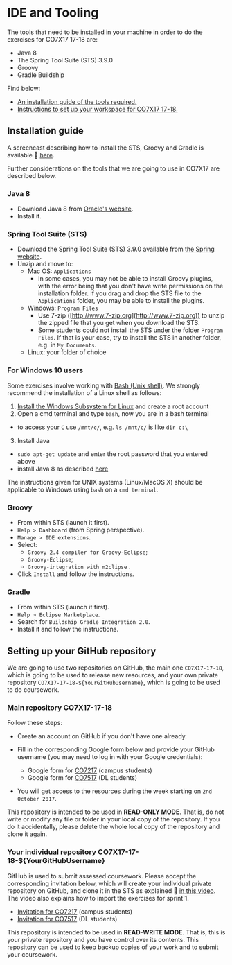 # IDE and Tooling

The tools that need to be installed in your machine in order to do the exercises for CO7X17 17-18 are:
* Java 8
* The Spring Tool Suite (STS) 3.9.0
* Groovy 
* Gradle Buildship

Find below:
* [An installation guide of the tools required.](#installation-guide)
* [Instructions to set up your workspace for CO7X17 17-18.](#setting-up-your-github-repository)

## Installation guide

A screencast describing how to install the STS, Groovy and Gradle is available :movie_camera: [here](https://leicester.cloud.panopto.eu/Panopto/Pages/Viewer.aspx?id=e319d6ac-c47d-4197-ac82-3850b313b8b7).

Further considerations on the tools that we are going to use in CO7X17 are described below.

### Java 8

* Download Java 8 from [Oracle's website](http://www.oracle.com/technetwork/java/javase/downloads/jdk8-downloads-2133151.html).
* Install it.

### Spring Tool Suite (STS) 

* Download the Spring Tool Suite (STS) 3.9.0 available from [the Spring website](https://spring.io/tools).
* Unzip and move to:
  * Mac OS: `Applications` 
    * In some cases, you may not be able to install Groovy plugins, with the error being that you don't have write permissions on the installation folder. If you drag and drop the STS file to the `Applications` folder, you may be able to install the plugins.
  * Windows: `Program Files`
    * Use 7-zip ([http://www.7-zip.org](http://www.7-zip.org)) to unzip the zipped file that you get when you download the STS.
    * Some students could not install the STS under the folder `Program Files`. If that is your case, try to install the STS in another folder, e.g. in `My Documents`.
  * Linux: your folder of choice

### For Windows 10 users

Some exercises involve working with [Bash (Unix shell)](https://en.wikipedia.org/wiki/Bash_(Unix_shell)). We strongly recommend the installation of a Linux shell as follows:
1. [Install the Windows Subsystem for Linux](https://msdn.microsoft.com/en-gb/commandline/wsl/install_guide) and create a root account
2. Open a cmd terminal and type `bash`, now you are in a bash terminal
  * to access your `C` use `/mnt/c/`, e.g. `ls /mnt/c/` is like `dir c:\`
3. Install Java
  * `sudo apt-get update` and enter the root password that you entered above
  * install Java 8 as described [here](http://tipsonubuntu.com/2016/07/31/install-oracle-java-8-9-ubuntu-16-04-linux-mint-18/)
  
The instructions given for UNIX systems (Linux/MacOS X) should be applicable to Windows using `bash` on a `cmd terminal`. 


### Groovy

* From within STS (launch it first).
* `Help > Dashboard` (from Spring perspective).
* `Manage > IDE extensions`.
* Select:
  * `Groovy 2.4 compiler for Groovy-Eclipse`;
  * `Groovy-Eclipse`;
  * `Groovy-integration with m2clipse` .
* Click `Install` and follow the instructions.

### Gradle

* From within STS (launch it first).
* `Help > Eclipse Marketplace`.
* Search for `Buildship Gradle Integration 2.0`.
* Install it and follow the instructions.

## Setting up your GitHub repository

We are going to use two repositories on GitHub, the main one `CO7X17-17-18`, which is going to be used to release new resources, and your own private repository `CO7X17-17-18-${YourGitHubUsername}`, which is going to be used to do coursework.

### Main repository CO7X17-17-18

Follow these steps:
* Create an account on GitHub if you don't have one already.
* Fill in the corresponding Google form below and provide your GitHub username (you may need to log in with your Google credentials):
  * Google form for [CO7217](https://goo.gl/forms/QQ7yoen3AgRQkfyV2) (campus students)
  * Google form for [CO7517](https://goo.gl/forms/zNg7fDsB65wyAwbg2) (DL students)
  
* You will get access to the resources during the week starting on `2nd October 2017`.

This repository is intended to be used in **READ-ONLY MODE**. That is, do not write or modify any file or folder in your local copy of the repository. If you do it accidentally, please delete the whole local copy of the repository and clone it again. 

### Your individual repository CO7X17-17-18-${YourGitHubUsername}

GitHub is used to submit assessed coursework. Please accept the corresponding invitation below, which will create your individual private repository on GitHub, and clone it in the STS as explained :movie_camera: [in this video](https://leicester.cloud.panopto.eu/Panopto/Pages/Viewer.aspx?id=dc275383-e28f-426e-b5cd-6a60dcc6609d). The video also explains how to import the exercises for sprint 1.
* [Invitation for CO7217](https://classroom.github.com/a/b47fCaTn) (campus students)
* [Invitation for CO7517](https://classroom.github.com/a/0PR7AvFz) (DL students)

This repository is intended to be used in **READ-WRITE MODE**. That is, this is your private repository and you have control over its contents. This repository can be used to keep backup copies of your work and to submit your coursework.

